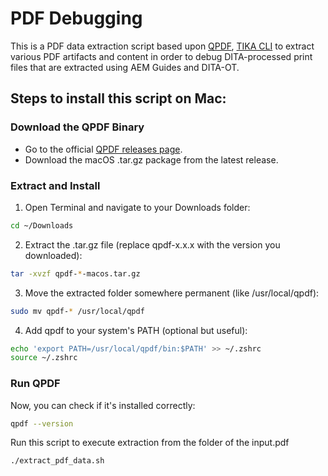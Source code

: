 # PDF Debugging

This is a PDF data extraction script based upon [QPDF](https://qpdf.readthedocs.io/en/stable/installation.html#build-instructions), [TIKA CLI](https://tika.apache.org/1.4/gettingstarted.html) to extract various PDF artifacts and content in order to debug DITA-processed print files that are extracted using AEM Guides and DITA-OT.

## Steps to install this script on Mac:

### Download the QPDF Binary
- Go to the official [QPDF releases page](https://github.com/qpdf/qpdf/releases).
- Download the macOS .tar.gz package from the latest release.
### Extract and Install
1. Open Terminal and navigate to your Downloads folder:
```bash
cd ~/Downloads
```
2. Extract the .tar.gz file (replace qpdf-x.x.x with the version you downloaded):
```bash
tar -xvzf qpdf-*-macos.tar.gz
```
3. Move the extracted folder somewhere permanent (like /usr/local/qpdf):
```bash
sudo mv qpdf-* /usr/local/qpdf
```
4. Add qpdf to your system's PATH (optional but useful):
```bash
echo 'export PATH=/usr/local/qpdf/bin:$PATH' >> ~/.zshrc
source ~/.zshrc
```
### Run QPDF
Now, you can check if it's installed correctly:

```bash
qpdf --version
```

Run this script to execute extraction from the folder of the input.pdf

`./extract_pdf_data.sh`
